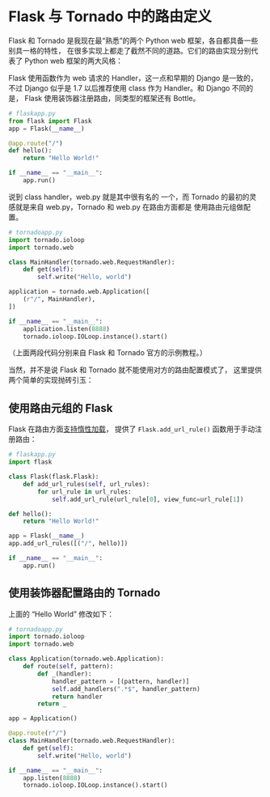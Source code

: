 # Flask 与 Tornado 中的路由定义

Flask 和 Tornado 是我现在最“熟悉”的两个 Python web 框架，各自都具备一些别具一格的特性，
在很多实现上都走了截然不同的道路。它们的路由实现分别代表了 Python web 框架的两大风格：

Flask 使用函数作为 web 请求的 Handler，这一点和早期的 Django 是一致的，
不过 Django 似乎是 1.7 以后推荐使用 class 作为 Handler。和 Django 不同的是，
Flask 使用装饰器注册路由，同类型的框架还有 Bottle。

```python
# flaskapp.py
from flask import Flask
app = Flask(__name__)

@app.route("/")
def hello():
    return "Hello World!"

if __name__ == "__main__":
    app.run()
```

说到 class handler，web.py 就是其中很有名的
一个，而 Tornado 的最初的灵感就是来自 web.py，Tornado 和 web.py 在路由方面都是
使用路由元组做配置。

```python
# tornadoapp.py
import tornado.ioloop
import tornado.web

class MainHandler(tornado.web.RequestHandler):
    def get(self):
        self.write("Hello, world")

application = tornado.web.Application([
    (r"/", MainHandler),
])

if __name__ == "__main__":
    application.listen(8888)
    tornado.ioloop.IOLoop.instance().start()
```

（上面两段代码分别来自 Flask 和 Tornado 官方的示例教程。）


当然，并不是说 Flask 和 Tornado 就不能使用对方的路由配置模式了，
这里提供两个简单的实现抛砖引玉：


## 使用路由元组的 Flask

Flask 在路由方面[支持惰性加载](http://flask.pocoo.org/docs/0.10/patterns/lazyloading/)，
提供了 `Flask.add_url_rule()` 函数用于手动注册路由：

```python
# flaskapp.py
import flask

class Flask(flask.Flask):
    def add_url_rules(self, url_rules):
        for url_rule in url_rules:
            self.add_url_rule(url_rule[0], view_func=url_rule[1])

def hello():
    return "Hello World!"

app = Flask(__name__)
app.add_url_rules([("/", hello)])

if __name__ == "__main__":
    app.run()
```


## 使用装饰器配置路由的 Tornado

上面的 “Hello World” 修改如下：

```python
# tornadoapp.py
import tornado.ioloop
import tornado.web

class Application(tornado.web.Application):
    def route(self, pattern):
        def _(handler):
            handler_pattern = [(pattern, handler)]
            self.add_handlers(".*$", handler_pattern)
            return handler
        return _

app = Application()

@app.route(r"/")
class MainHandler(tornado.web.RequestHandler):
    def get(self):
        self.write("Hello, world")

if __name__ == "__main__":
    app.listen(8888)
    tornado.ioloop.IOLoop.instance().start()
```
